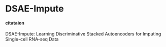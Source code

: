 # DSAE-Impute

#### citataion

DSAE-Impute: Learning Discriminative Stacked Autoencoders for Imputing Single-cell RNA-seq Data
